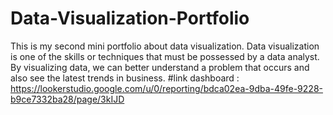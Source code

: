 # Data-Visualization-Portfolio
This is my second mini portfolio about data visualization. Data visualization is one of the skills or techniques that must be possessed by a data analyst. By visualizing data, we can better understand a problem that occurs and also see the latest trends in business.
#link dashboard : https://lookerstudio.google.com/u/0/reporting/bdca02ea-9dba-49fe-9228-b9ce7332ba28/page/3kIJD
